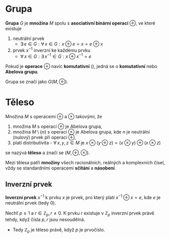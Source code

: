 # Grupa

**Grupa** $G$ je **množina** $M$ spolu s **asociativní binární operací** $\oplus$, ve které existuje
1) neutrální prvek
	- $\exists \, e \in G : \forall \, x \in G : x \oplus e = x = e \oplus x$
2) prvek $x^{-1}$ inverzní ke každému prvku
	- $\forall \, x \in G : \exists \, x^{-1} \in G : x \oplus x^{-1} = e$

Pokud je **operace** $\oplus$ navíc **komutativní** (), jedná se o **komutativní** nebo **Abelova grupu**.

Grupa se značí jako $G(M, \oplus)$.

# Těleso

Množina $M$ s operacemi $\oplus$ a $\otimes$ takovými, že
1) množina $M$ s operací $\oplus$ je Abelova grupa,
2) množina $M \setminus \{ n \}$ s operací $\otimes$ je Abelova grupa, kde $n$ je neutrální (nulový) prvek při operaci $\oplus$,
3) platí distributivita - $\forall \, x, y, z \in M$ je $x \otimes (y \oplus z) = (x \otimes y) \oplus (x \otimes z)$

se nazývá **těleso** a značí se $(M, \oplus, \otimes)$.

Mezi tělesa patří **množiny** všech racionálních, reálných a komplexních čísel, vždy se standardními operacemi **sčítání** a **násobení**.

## Inverzní prvek

**Inverzní prvek** $x^{-1}$ k prvku $x$ je prvek, pro který platí $x^{-1} \oplus x = e$, kde $e$ je neutrální prvek (tedy 0).

Nechť $p \geq 1$ a $r \in \mathbb{Z}_{p}, r \neq 0$. K prvku $r$ existuje v $\mathbb{Z}_{p}$ inverzní prvek právě tehdy, když čísla $p, r$ jsou nesoudělná.
- Tedy $\mathbb{Z}_{p}$ je těleso právě, když $p$ je prvočíslo.